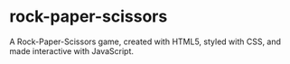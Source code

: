 # rock-paper-scissors
A Rock-Paper-Scissors game, created with HTML5, styled with CSS, and made interactive with JavaScript.
